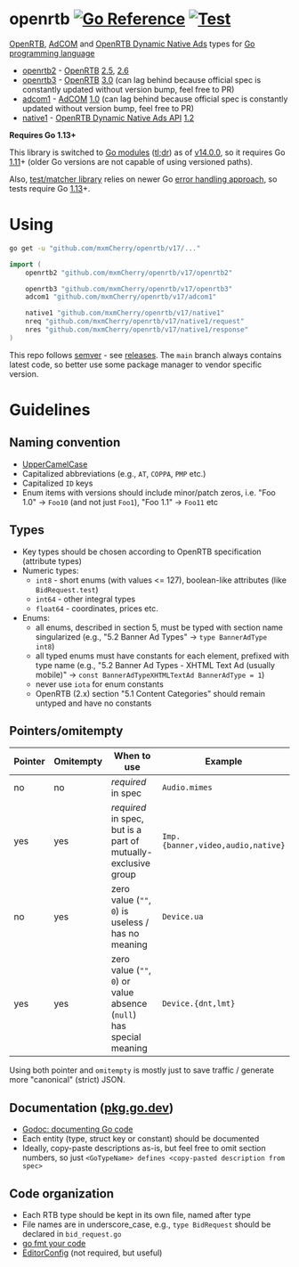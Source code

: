 # openrtb [![Go Reference](https://pkg.go.dev/badge/github.com/mxmCherry/openrtb/v17.svg)](https://pkg.go.dev/github.com/mxmCherry/openrtb/v17) [![Test](https://github.com/mxmCherry/openrtb/actions/workflows/test.yml/badge.svg)](https://github.com/mxmCherry/openrtb/actions/workflows/test.yml)

[OpenRTB](https://iabtechlab.com/standards/openrtb/), [AdCOM](https://iabtechlab.com/standards/openmedia) and [OpenRTB Dynamic Native Ads](https://iabtechlab.com/standards/openrtb-native/) types for [Go programming language](https://golang.org/)

- [openrtb2](openrtb2/) - [OpenRTB](https://iabtechlab.com/standards/openrtb/) [2.5](https://iabtechlab.com/wp-content/uploads/2016/07/OpenRTB-API-Specification-Version-2-5-FINAL.pdf), [2.6](https://iabtechlab.com/wp-content/uploads/2022/04/OpenRTB-2-6_FINAL.pdf)
- [openrtb3](openrtb3/) - [OpenRTB](https://iabtechlab.com/standards/openrtb/) [3.0](https://github.com/InteractiveAdvertisingBureau/openrtb) (can lag behind because official spec is constantly updated without version bump, feel free to PR)
- [adcom1](adcom1/) - [AdCOM](https://iabtechlab.com/standards/openmedia/) [1.0](https://github.com/InteractiveAdvertisingBureau/AdCOM) (can lag behind because official spec is constantly updated without version bump, feel free to PR)
- [native1](native1/) - [OpenRTB Dynamic Native Ads API](https://iabtechlab.com/standards/openrtb-native/) [1.2](https://iabtechlab.com/wp-content/uploads/2016/07/OpenRTB-Native-Ads-Specification-Final-1.2.pdf)

**Requires Go 1.13+**

This library is switched to [Go modules](https://golang.org/ref/mod) ([tl;dr](https://blog.golang.org/using-go-modules)) as of [v14.0.0](https://github.com/mxmCherry/openrtb/releases/tag/v14.0.0), so it requires Go [1.11](https://golang.org/doc/go1.11)+ (older Go versions are not capable of using versioned paths).

Also, [test/matcher library](https://github.com/onsi/gomega) relies on newer Go [error handling approach](https://blog.golang.org/go1.13-errors), so tests require Go [1.13](https://golang.org/doc/go1.13)+.

# Using

```bash
go get -u "github.com/mxmCherry/openrtb/v17/..."
```

```go
import (
	openrtb2 "github.com/mxmCherry/openrtb/v17/openrtb2"

	openrtb3 "github.com/mxmCherry/openrtb/v17/openrtb3"
	adcom1 "github.com/mxmCherry/openrtb/v17/adcom1"

	native1 "github.com/mxmCherry/openrtb/v17/native1"
	nreq "github.com/mxmCherry/openrtb/v17/native1/request"
	nres "github.com/mxmCherry/openrtb/v17/native1/response"
)
```

This repo follows [semver](http://semver.org/) - see [releases](https://github.com/mxmCherry/openrtb/releases).
The `main` branch always contains latest code, so better use some package manager to vendor specific version.

# Guidelines

## Naming convention
- [UpperCamelCase](http://en.wikipedia.org/wiki/CamelCase)
- Capitalized abbreviations (e.g., `AT`, `COPPA`, `PMP` etc.)
- Capitalized `ID` keys
- Enum items with versions should include minor/patch zeros, i.e. "Foo 1.0" -> `Foo10` (and not just `Foo1`), "Foo 1.1" -> `Foo11` etc

## Types
- Key types should be chosen according to OpenRTB specification (attribute types)
- Numeric types:
	- `int8` - short enums (with values <= 127), boolean-like attributes (like `BidRequest.test`)
	- `int64` - other integral types
	- `float64` - coordinates, prices etc.
- Enums:
	- all enums, described in section 5, must be typed with section name singularized (e.g., "5.2 Banner Ad Types" -> `type BannerAdType int8`)
	- all typed enums must have constants for each element, prefixed with type name (e.g., "5.2 Banner Ad Types - XHTML Text Ad (usually mobile)" -> `const BannerAdTypeXHTMLTextAd BannerAdType = 1`)
	- never use `iota` for enum constants
	- OpenRTB (2.x) section "5.1 Content Categories" should remain untyped and have no constants

## Pointers/omitempty
Pointer | Omitempty | When to use                                                          | Example
------- | --------- | -------------------------------------------------------------------- | ---------------------------------
 no     | no        | _required_ in spec                                                   | `Audio.mimes`
 yes    | yes       | _required_ in spec, but is a part of mutually-exclusive group        | `Imp.{banner,video,audio,native}`
 no     | yes       | zero value (`""`, `0`) is useless / has no meaning                   | `Device.ua`
 yes    | yes       | zero value (`""`, `0`) or value absence (`null`) has special meaning | `Device.{dnt,lmt}`

Using both pointer and `omitempty` is mostly just to save traffic / generate more "canonical" (strict) JSON.

## Documentation ([pkg.go.dev](https://pkg.go.dev/github.com/mxmCherry/openrtb/v17))
- [Godoc: documenting Go code](http://blog.golang.org/godoc-documenting-go-code)
- Each entity (type, struct key or constant) should be documented
- Ideally, copy-paste descriptions as-is, but feel free to omit section numbers, so just `<GoTypeName> defines <copy-pasted description from spec>`

## Code organization
- Each RTB type should be kept in its own file, named after type
- File names are in underscore_case, e.g., `type BidRequest` should be declared in `bid_request.go`
- [go fmt your code](https://blog.golang.org/go-fmt-your-code)
- [EditorConfig](https://editorconfig.org/) (not required, but useful)
